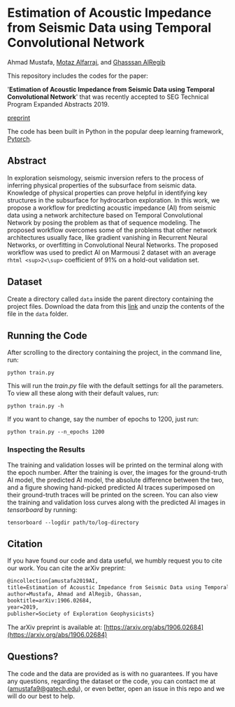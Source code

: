 # Estimation of Acoustic Impedance from Seismic Data using Temporal Convolutional Network
Ahmad Mustafa, [Motaz Alfarraj](http://www.motaz.me), and [Ghasssan AlRegib](http://www.ghassanalregib.com) 

This repository includes the codes for the paper:

'**Estimation of Acoustic Impedance from Seismic Data using Temporal Convolutional Network**' that was recently 
accepted to SEG Technical Program Expanded Abstracts 2019.

[preprint](https://arxiv.org/abs/1906.02684)

The code has been built in Python in the popular deep learning framework, [Pytorch](https://pytorch.org/).

## Abstract

In exploration seismology, seismic inversion refers to the process of inferring physical properties of the subsurface 
from seismic data. Knowledge of physical properties can prove helpful in identifying key structures in the subsurface 
for hydrocarbon exploration. In this work, we propose a workflow for predicting acoustic impedance (AI) from seismic 
data using a network architecture based on Temporal Convolutional Network by posing the problem as that of sequence 
modeling. The proposed workflow overcomes some of the problems that other network architectures usually face, like 
gradient vanishing in Recurrent Neural Networks, or overfitting in Convolutional Neural Networks. The proposed workflow
was used to predict AI on Marmousi 2 dataset with an average r`html <sup>2<\sup>` coefficient of 91% on a hold-out validation set. 
 
## Dataset
Create a directory called `data` inside the parent directory containing the project files. Download the data from this 
[link](https://www.dropbox.com/s/jly7m44r84ecw0c/data.zip?dl=0) and unzip the contents of the file in the `data` folder.

## Running the Code
After scrolling to the directory containing the project, in the command line, run:
```
python train.py 
```
This will run the *train.py* file with the default settings for all the parameters. To view all these along with their 
default values, run:
```
python train.py -h
```
If you want to change, say the number of epochs to 1200, just run:
```
python train.py --n_epochs 1200
```

### Inspecting the Results
The training and validation losses will be printed on the terminal along with the epoch number. After the training is 
over, the images for the ground-truth AI model, the predicted AI model, the absolute difference between the two, and a 
figure showing hand-picked predicted AI traces superimposed on their ground-truth traces will be printed on the screen.
You can also view the training and validation loss curves along with the predicted AI images in *tensorboard* by 
running:
```
tensorboard --logdir path/to/log-directory
```  

## Citation 
If you have found our code and data useful, we humbly request you to cite our work. You can cite the arXiv preprint:
```tex
@incollection{amustafa2019AI,
title=Estimation of Acoustic Impedance from Seismic Data using Temporal Convolutional Network,
author=Mustafa, Ahmad and AlRegib, Ghassan,
booktitle=arXiv:1906.02684,
year=2019,
publisher=Society of Exploration Geophysicists}
```
The arXiv preprint is available at: [https://arxiv.org/abs/1906.02684](https://arxiv.org/abs/1906.02684)

## Questions?
The code and the data are provided as is with no guarantees. If you have any questions, regarding the dataset or the 
code, you can contact me at (amustafa9@gatech.edu), or even better, open an issue in this repo and we will do our best 
to help. 